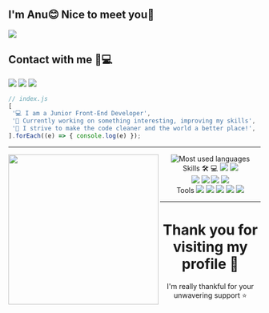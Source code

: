  
 ## I'm Anu😊 Nice to meet you👋
 ![](https://komarev.com/ghpvc/?username=anna-dm)
 
   ## Contact with me 📱💻
<a href="mailto:anna-anna-frolova@bk.ru"><img src="https://img.shields.io/badge/Gmail-323330?style=for-the-badge&logo=gmail&logoColor=white"></a> 
<a href="https://t.me/anna_dmitrievna11"><img src="https://img.shields.io/badge/Telegram-323330?style=for-the-badge&logo=telegram&logoColor=white"></a> 
<a href="https://www.instagram.com/anna_dmitrievna11/"><img src="https://img.shields.io/badge/Instagram-%23323330.svg?style=for-the-badge&logo=Instagram&logoColor=white"></a>
  
 
 ```javascript
// index.js
[
  '💻 I am a Junior Front-End Developer',
  '🎯 Currently working on something interesting, improving my skills',
  '🌱 I strive to make the code cleaner and the world a better place!',
].forEach((e) => { console.log(e) });
```
<hr>

<div align="right">
  <img  align="left" src="https://media.giphy.com/media/3oKIPnAiaMCws8nOsE/giphy.gif" width="300" height="300"/>
</div>
<div align="center" >
<img src="https://github-readme-stats.vercel.app/api/top-langs/?username=anna-dm&layout=compact&title_color=553c9a&text_color=1a202c" alt="Most used languages" />
</div>

 <div align="center" >
 Skills 🛠 💻
<img src="https://img.shields.io/badge/JavaScript-F7DF1E?style=flat-square&logo=JavaScript&logoColor=black"/> <img src="https://img.shields.io/badge/Python-3766AB?style=flat-square&logo=Python&logoColor=white"/><br />
  </div>
 
 <div align="center" >
<img src="https://img.shields.io/badge/HTML5-E34F26?style=flat-square&logo=HTML5&logoColor=white"/> <img src="https://img.shields.io/badge/CSS3-1572B6?style=flat-square&logo=CSS3&logoColor=white"/> <img src="https://img.shields.io/badge/React-61DAFB?style=flat-square&logo=React&logoColor=white"/> <img src="https://img.shields.io/badge/next.js-000000?style=flat-square&logo=next.js&logoColor=white"/> <br />
</div>
 <div align="center" >
 <div align="center" >
 <div align="center" >
 Tools  
<img src="https://img.shields.io/badge/Git-F05032?style=flat-square&logo=Git&logoColor=white"/> <img src="https://img.shields.io/badge/Github-181717?style=flat-square&logo=Github&logoColor=white"/>	<img src="https://img.shields.io/badge/Slack-4A154B?style=flat-square&logo=Slack&logoColor=white"/>  <img src="https://img.shields.io/badge/Figma-F24E1E?style=flat-square&logo=Figma&logoColor=white"/> <img src="https://img.shields.io/badge/Jira-0052CC?style=flat-square&logo=JiraSoftware&logoColor=white"/><br />
</div>
 </div>
 
 <hr>

  # Thank you for visiting my profile 🙏
I'm really thankful for your unwavering support ⭐


